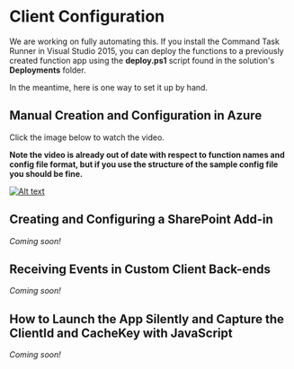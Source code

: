 ﻿# Client Configuration

We are working on fully automating this. If you install the Command Task Runner in Visual Studio 2015, you can deploy the functions to a previously created function app using the **deploy.ps1** script found in the solution's **Deployments** folder.

In the meantime, here is one way to set it up by hand.

## Manual Creation and Configuration in Azure 
Click the image below to watch the video.

**Note the video is already out of date with respect to function names and config file format,
but if you use the structure of the sample config file you should be fine.**

[![Alt text](https://img.youtube.com/vi/MsPlqNNkqXM/0.jpg)](https://www.youtube.com/watch?v=MsPlqNNkqXM)

## Creating and Configuring a SharePoint Add-in
*Coming soon!*

## Receiving Events in Custom Client Back-ends
*Coming soon!*

## How to Launch the App Silently and Capture the ClientId and CacheKey with JavaScript
*Coming soon!*